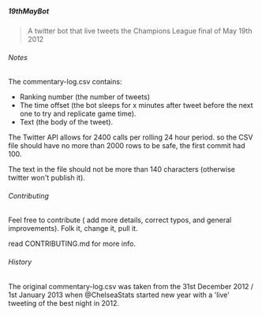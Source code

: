 #####  19thMayBot

> A twitter bot that live tweets the Champions League final of May 19th 2012

###### Notes

The commentary-log.csv contains:
 + Ranking number (the number of tweets)
 + The time offset (the bot sleeps for x minutes after tweet before the next one to try and replicate game time).
 + Text (the body of the tweet).

The Twitter API allows for 2400 calls per rolling 24 hour period. so the CSV file should have no more than 2000 rows to be safe, the first commit had 100.

The text in the file should not be more than 140 characters (otherwise twitter won't publish it).

###### Contributing

Feel free to contribute ( add more details, correct typos, and general improvements).
Folk it, change it, pull it.

read CONTRIBUTING.md for more info.


###### History

The original commentary-log.csv was taken from the 31st December 2012 / 1st January 2013 when @ChelseaStats started new year with a 'live' tweeting of the best night in 2012.
